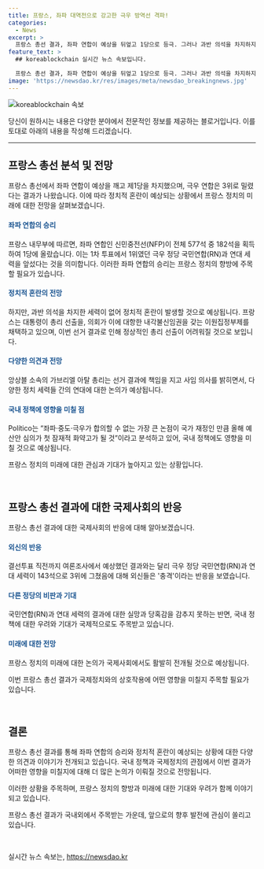 ```yaml
---
title: 프랑스, 좌파 대역전으로 강고한 극우 방역선 격파!
categories:
  - News
excerpt: >
  프랑스 총선 결과, 좌파 연합이 예상을 뒤엎고 1당으로 등극. 그러나 과반 의석을 차지하지 못해 정치적 혼란 우려. 앙상블 2위, 극우 RN은 3위에 그치며 충격적인 결과. 좌파와 중도 세력의 연합이 극우를 막아낸 결과. 이로 인해 정치적 혼란은 불가피해 보임. 프랑스의 다양한 정치 세력들의 협상이 예산안 심의 등을 둘러싼 갈등 속에 정부 형성이 예상됨.
feature_text: >
  ## koreablockchain 실시간 뉴스 속보입니다.

  프랑스 총선 결과, 좌파 연합이 예상을 뒤엎고 1당으로 등극. 그러나 과반 의석을 차지하지 못해 정치적 혼란 우려. 앙상블 2위, 극우 RN은 3위에 그치며 충격적인 결과. 좌파와 중도 세력의 연합이 극우를 막아낸 결과. 이로 인해 정치적 혼란은 불가피해 보임. 프랑스의 다양한 정치 세력들의 협상이 예산안 심의 등을 둘러싼 갈등 속에 정부 형성이 예상됨.
image: 'https://newsdao.kr/res/images/meta/newsdao_breakingnews.jpg'
---
```


<p><img src="https://newsdao.kr/res/images/meta/newsdao_breakingnews.jpg" alt="koreablockchain 속보" /></p>

<p>당신이 원하시는 내용은 다양한 분야에서 전문적인 정보를 제공하는 블로거입니다. 이를 토대로 아래의 내용을 작성해 드리겠습니다.</p>

<hr />

<h2 data-ke-size="size26">프랑스 총선 분석 및 전망</h2>

<p>프랑스 총선에서 좌파 연합이 예상을 깨고 제1당을 차지했으며, 극우 연합은 3위로 밀렸다는 결과가 나왔습니다. 이에 따라 정치적 혼란이 예상되는 상황에서 프랑스 정치의 미래에 대한 전망을 살펴보겠습니다.</p>

<h4><b><span style="color: #1a5490;">좌파 연합의 승리</span></b></h4>

<p>프랑스 내무부에 따르면, 좌파 연합인 신민중전선(NFP)이 전체 577석 중 182석을 획득하여 1당에 올랐습니다. 이는 1차 투표에서 1위였던 극우 정당 국민연합(RN)과 연대 세력을 앞섰다는 것을 의미합니다. 이러한 좌파 연합의 승리는 프랑스 정치의 향방에 주목할 필요가 있습니다.</p>

<h4><b><span style="color: #1a5490;">정치적 혼란의 전망</span></b></h4>

<p>하지만, 과반 의석을 차지한 세력이 없어 정치적 혼란이 발생할 것으로 예상됩니다. 프랑스는 대통령이 총리 선출을, 의회가 이에 대항한 내각불신임권을 갖는 이원집정부제를 채택하고 있으며, 이번 선거 결과로 인해 정상적인 총리 선출이 어려워질 것으로 보입니다.</p>

<h4><b><span style="color: #1a5490;">다양한 의견과 전망</span></b></h4>

<p>앙상블 소속의 가브리엘 아탈 총리는 선거 결과에 책임을 지고 사임 의사를 밝히면서, 다양한 정치 세력들 간의 연대에 대한 논의가 예상됩니다. </p>

<h4><b><span style="color: #1a5490;">국내 정책에 영향을 미칠 점</span></b></h4>

<p>Político는 “좌파·중도·극우가 합의할 수 없는 가장 큰 논점이 국가 재정인 만큼 올해 예산안 심의가 첫 잠재적 화약고가 될 것”이라고 분석하고 있어, 국내 정책에도 영향을 미칠 것으로 예상됩니다.</p>

<p>프랑스 정치의 미래에 대한 관심과 기대가 높아지고 있는 상황입니다.</p>

<p data-ke-size="size16">&nbsp;</p>

<h2 data-ke-size="size26">프랑스 총선 결과에 대한 국제사회의 반응</h2>

<p>프랑스 총선 결과에 대한 국제사회의 반응에 대해 알아보겠습니다.</p>

<h4><b><span style="color: #1a5490;">외신의 반응</span></b></h4>

<p>결선투표 직전까지 여론조사에서 예상했던 결과와는 달리 극우 정당 국민연합(RN)과 연대 세력이 143석으로 3위에 그쳤음에 대해 외신들은 '충격'이라는 반응을 보였습니다. </p>

<h4><b><span style="color: #1a5490;">다른 정당의 비판과 기대</span></b></h4>

<p>국민연합(RN)과 연대 세력의 결과에 대한 실망과 당혹감을 감추지 못하는 반면, 국내 정책에 대한 우려와 기대가 국제적으로도 주목받고 있습니다.</p>

<h4><b><span style="color: #1a5490;">미래에 대한 전망</span></b></h4>

<p>프랑스 정치의 미래에 대한 논의가 국제사회에서도 활발히 전개될 것으로 예상됩니다.</p>

<p>이번 프랑스 총선 결과가 국제정치와의 상호작용에 어떤 영향을 미칠지 주목할 필요가 있습니다.</p>

<p data-ke-size="size16">&nbsp;</p>

<h2 data-ke-size="size26">결론</h2>

<p>프랑스 총선 결과를 통해 좌파 연합의 승리와 정치적 혼란이 예상되는 상황에 대한 다양한 의견과 이야기가 전개되고 있습니다. 국내 정책과 국제정치의 관점에서 이번 결과가 어떠한 영향을 미칠지에 대해 더 많은 논의가 이뤄질 것으로 전망됩니다.</p>

<p>이러한 상황을 주목하며, 프랑스 정치의 향방과 미래에 대한 기대와 우려가 함께 이야기되고 있습니다.</p>

<p>프랑스 총선 결과가 국내외에서 주목받는 가운데, 앞으로의 향후 발전에 관심이 쏠리고 있습니다.</p>

<p data-ke-size="size16">&nbsp;</p>
실시간 뉴스 속보는, <a href="https://newsdao.kr" rel="dofollow">https://newsdao.kr</a>


